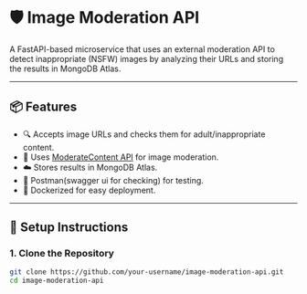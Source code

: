 # 🛡️ Image Moderation API

A FastAPI-based microservice that uses an external moderation API to detect inappropriate (NSFW) images by analyzing their URLs and storing the results in MongoDB Atlas.

---

## 📦 Features

- 🔍 Accepts image URLs and checks them for adult/inappropriate content.
- 🧠 Uses [ModerateContent API](https://www.moderatecontent.com/) for image moderation.
- ☁️ Stores results in MongoDB Atlas.
- 🧪 Postman(swagger ui for checking) for testing.
- 🐳 Dockerized for easy deployment.

---

## 🚀 Setup Instructions

### 1. Clone the Repository

```bash
git clone https://github.com/your-username/image-moderation-api.git
cd image-moderation-api
